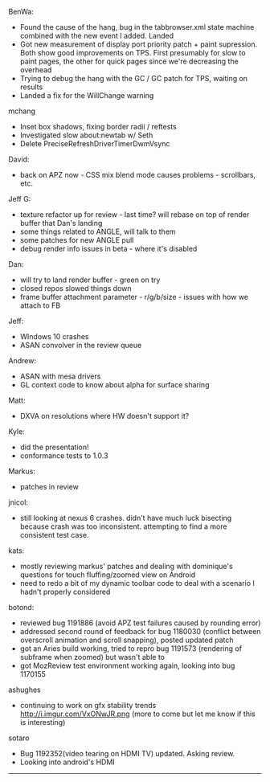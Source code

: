 BenWa:
* Found the cause of the hang, bug in the tabbrowser.xml state machine combined with the new event I added. Landed
* Got new measurement of display port priority patch + paint supression. Both show good improvements on TPS. First presumably for slow to paint pages, the other for quick pages since we're decreasing the overhead
* Trying to debug the hang with the GC / GC patch for TPS, waiting on results
* Landed a fix for the WillChange warning



mchang
* Inset box shadows, fixing border radii / reftests
* Investigated slow about:newtab w/ Seth
* Delete PreciseRefreshDriverTimerDwmVsync



David:
* back on APZ now - CSS mix blend mode causes problems - scrollbars, etc.



Jeff G:
* texture refactor up for review - last time?  will rebase on top of render buffer that Dan's landing
* some things related to ANGLE, will talk to them
* some patches for new ANGLE pull
* debug render info issues in beta - where it's disabled



Dan:
* will try to land render buffer - green on try
* closed repos slowed things down
* frame buffer attachment parameter - r/g/b/size - issues with how we attach to FB



Jeff:
* WIndows 10 crashes
* ASAN convolver in the review queue



Andrew:
* ASAN with mesa drivers
* GL context code to know about alpha for surface sharing



Matt:
* DXVA on resolutions where HW doesn't support it?



Kyle:
* did the presentation!
* conformance tests to 1.0.3



Markus:
* patches in review



jnicol:
* still looking at nexus 6 crashes. didn't have much luck bisecting because crash was too inconsistent. attempting to find a more consistent test case.



kats:
* mostly reviewing markus' patches and dealing with dominique's questions for touch fluffing/zoomed view on Android
* need to redo a bit of my dynamic toolbar code to deal with a scenario I hadn't properly considered



botond:
  - reviewed bug 1191886 (avoid APZ test failures caused by rounding error)
  - addressed second round of feedback for bug 1180030 (conflict between overscroll animation and scroll snapping), posted updated patch
  - got an Aries build working, tried to repro bug 1191573 (rendering of subframe when zoomed) but wasn't able to
  - got MozReview test environment working again, looking into bug 1170155



ashughes
* continuing to work on gfx stability trends http://i.imgur.com/VxONwJR.png (more to come but let me know if this is interesting)



sotaro
* Bug 1192352(video tearing on HDMI TV) updated. Asking review.
* Looking into android's HDMI



________________


